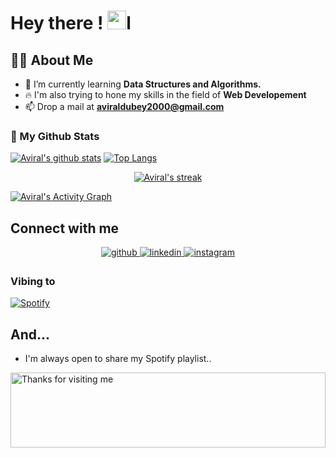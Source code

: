 # Hey there ! <img src="https://raw.githubusercontent.com/MartinHeinz/MartinHeinz/master/wave.gif" width="30px">l

 ## 🙋‍♂️ About Me


- 🌱 I’m currently learning **Data Structures and Algorithms.**
- 🔥 I'm also trying to hone my skills in the field of  **Web Developement**
- 📫 Drop a mail at **aviraldubey2000@gmail.com**

### 👀 My Github Stats

[![Aviral's github stats](https://github-readme-stats.vercel.app/api?username=AviralDubey&count_private=true&show_icons=true&theme=radical)](https://github.com/Dubeyaviral)
[![Top Langs](https://github-readme-stats.vercel.app/api/top-langs/?username=Dubeyaviral&show_icons=true&theme=radical&layout=compact)](https://github.com/Dubeyaviral)
</a>

<p align="center">
    <a href="https://github.com/Dubeyaviral/github-readme-streak-stats">
        <img title="🔥 Get streak stats for your profile at git.io/streak-stats" alt="Aviral's streak" src="https://github-readme-streak-stats.herokuapp.com/?user=Dubeyaviral&theme=black-ice&hide_border=true&stroke=0000&background=060A0CD0"/>
    </a>
</p>

<a href="https://github.com/Dubeyaviral/github-readme-activity-graph"><img alt="Aviral's Activity Graph" src="https://activity-graph.herokuapp.com/graph?username=Dubeyaviral&bg_color=0D1117&color=5BCDEC&line=5BCDEC&point=FFFFFF&hide_border=true" /></a>

## Connect with me  
<div align="center">
<a href="https://github.com/Dubeyaviral" target="_blank">
<img src=https://img.shields.io/badge/github-%2324292e.svg?&style=for-the-badge&logo=github&logoColor=white alt=github style="margin-bottom: 5px;" />
</a>
<a href="https://www.linkedin.com/in/aviraldubey2606/" target="_blank">
<img src=https://img.shields.io/badge/linkedin-%231E77B5.svg?&style=for-the-badge&logo=linkedin&logoColor=white alt=linkedin style="margin-bottom: 5px;" />
</a>
<a href="https://www.instagram.com/dubeyaviral/" target="_blank">
<img src=https://img.shields.io/badge/instagram-%23000000.svg?&style=for-the-badge&logo=instagram&logoColor=white alt=instagram style="margin-bottom: 5px;" />
</a>  


</div>  

### Vibing to
[![Spotify](https://spotify-live.vercel.app/api/spotify)](https://open.spotify.com/album/18VcdfV5jJVjn10mh0vOYt?si=_d31mRdjRseBUJUlrf4LYw)
 
## And...
- I'm always open to share my Spotify playlist..<br/>

<img height="120" alt="Thanks for visiting me" width="100%" src="https://raw.githubusercontent.com/BrunnerLivio/brunnerlivio/master/images/marquee.svg" />

